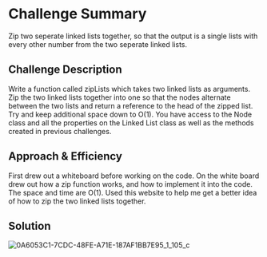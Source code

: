 # Challenge Summary
<!-- Short summary or background information -->
Zip two seperate linked lists together, so that the output is a single lists with every other number from the two seperate linked lists.

## Challenge Description
<!-- Description of the challenge -->
Write a function called zipLists which takes two linked lists as arguments. Zip the two linked lists together into one so that the nodes alternate between the two lists and return a reference to the head of the zipped list. Try and keep additional space down to O(1). You have access to the Node class and all the properties on the Linked List class as well as the methods created in previous challenges.

## Approach & Efficiency
<!-- What approach did you take? Why? What is the Big O space/time for this approach? -->
First drew out a whiteboard before working on the code. On the white board drew out how a zip function works, and how to implement it into the code. The space and time are O(1). Used this website to help me get a better idea of how to zip the two linked lists together.

## Solution
<!-- Embedded whiteboard image -->
![0A6053C1-7CDC-48FE-A71E-187AF1BB7E95_1_105_c](https://user-images.githubusercontent.com/65562053/113324173-a76eb980-92cb-11eb-9721-9e90cfaa57c7.jpeg)